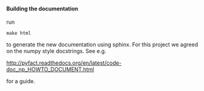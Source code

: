 #### Building the documentation

run
	
	make html
	
to generate the new documentation using sphinx.
For this project we agreed on the numpy style docstrings. See e.g.

http://pyfact.readthedocs.org/en/latest/code-doc_np_HOWTO_DOCUMENT.html
	
for a guide.
